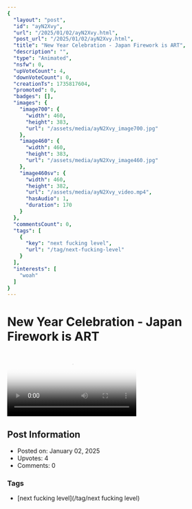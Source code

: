 ```yaml
---
{
  "layout": "post",
  "id": "ayN2Xvy",
  "url": "/2025/01/02/ayN2Xvy.html",
  "post_url": "/2025/01/02/ayN2Xvy.html",
  "title": "New Year Celebration - Japan Firework is ART",
  "description": "",
  "type": "Animated",
  "nsfw": 0,
  "upVoteCount": 4,
  "downVoteCount": 0,
  "creationTs": 1735817604,
  "promoted": 0,
  "badges": [],
  "images": {
    "image700": {
      "width": 460,
      "height": 383,
      "url": "/assets/media/ayN2Xvy_image700.jpg"
    },
    "image460": {
      "width": 460,
      "height": 383,
      "url": "/assets/media/ayN2Xvy_image460.jpg"
    },
    "image460sv": {
      "width": 460,
      "height": 382,
      "url": "/assets/media/ayN2Xvy_video.mp4",
      "hasAudio": 1,
      "duration": 170
    }
  },
  "commentsCount": 0,
  "tags": [
    {
      "key": "next fucking level",
      "url": "/tag/next-fucking-level"
    }
  ],
  "interests": [
    "woah"
  ]
}
---
```


# New Year Celebration - Japan Firework is ART

<video controls playsinline loop poster="/assets/media/ayN2Xvy_image460.jpg">
  <source src="/assets/media/ayN2Xvy_video.mp4" type="video/mp4">
  Your browser does not support the video tag.
</video>

## Post Information

- Posted on: January 02, 2025
- Upvotes: 4
- Comments: 0

### Tags

- [next fucking level](/tag/next fucking level)
